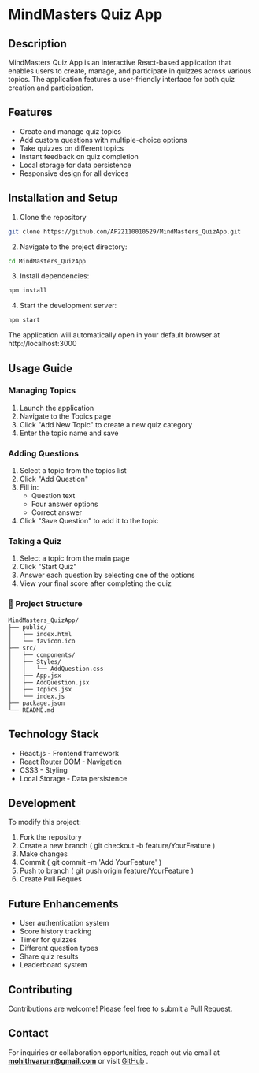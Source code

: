 # MindMasters Quiz App

## Description
MindMasters Quiz App is an interactive React-based application that enables users to create, manage, and participate in quizzes across various topics. The application features a user-friendly interface for both quiz creation and participation.

## Features
- Create and manage quiz topics
- Add custom questions with multiple-choice options
- Take quizzes on different topics
- Instant feedback on quiz completion
- Local storage for data persistence
- Responsive design for all devices

## Installation and Setup
1. Clone the repository
```bash
git clone https://github.com/AP22110010529/MindMasters_QuizApp.git
```

2. Navigate to the project directory:
```bash
cd MindMasters_QuizApp
 ```

3. Install dependencies:
```bash
npm install
 ```

4. Start the development server:
```bash
npm start
 ```

The application will automatically open in your default browser at http://localhost:3000

## Usage Guide
### Managing Topics
1. Launch the application
2. Navigate to the Topics page
3. Click "Add New Topic" to create a new quiz category
4. Enter the topic name and save
### Adding Questions
1. Select a topic from the topics list
2. Click "Add Question"
3. Fill in:
   - Question text
   - Four answer options
   - Correct answer
4. Click "Save Question" to add it to the topic
### Taking a Quiz
1. Select a topic from the main page
2. Click "Start Quiz"
3. Answer each question by selecting one of the options
4. View your final score after completing the quiz
### 📂 Project Structure

```plaintext
MindMasters_QuizApp/
├── public/
│   ├── index.html
│   └── favicon.ico
├── src/
│   ├── components/
│   ├── Styles/
│   │   └── AddQuestion.css
│   ├── App.jsx
│   ├── AddQuestion.jsx
│   ├── Topics.jsx
│   └── index.js
├── package.json
└── README.md
```
## Technology Stack
- React.js - Frontend framework
- React Router DOM - Navigation
- CSS3 - Styling
- Local Storage - Data persistence
## Development
To modify this project:

1. Fork the repository
2. Create a new branch ( git checkout -b feature/YourFeature )
3. Make changes
4. Commit ( git commit -m 'Add YourFeature' )
5. Push to branch ( git push origin feature/YourFeature )
6. Create Pull Reques

## Future Enhancements
- User authentication system
- Score history tracking
- Timer for quizzes
- Different question types
- Share quiz results
- Leaderboard system

## Contributing
Contributions are welcome! Please feel free to submit a Pull Request.

## Contact
For inquiries or collaboration opportunities, reach out via email at **mohithvarunr@gmail.com** or visit [GitHub](https://github.com/MohithVarun)
.
